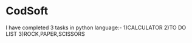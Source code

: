 # CodSoft
I have completed 3 tasks in python language:-
1)CALCULATOR 
2)TO DO LIST
3)ROCK,PAPER,SCISSORS
